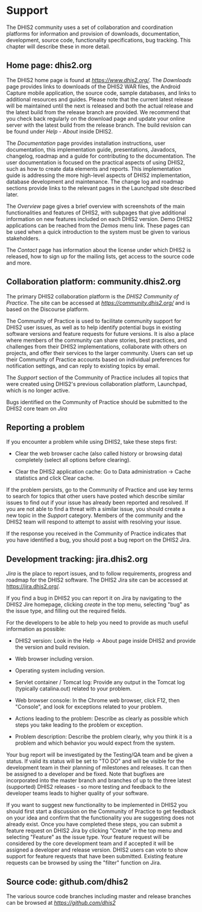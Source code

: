 # Support

The DHIS2 community uses a set of collaboration and coordination
platforms for information and provision of downloads, documentation,
development, source code, functionality specifications, bug tracking.
This chapter will describe these in more detail.

## Home page: dhis2.org

The DHIS2 home page is found at *https://www.dhis2.org/*. The *Downloads* page
provides links to downloads of the DHIS2 WAR files, the Android Capture mobile
application, the source code, sample databases, and links to additional resources 
and guides. Please note that the current latest release will be maintained until 
the next is released and both the actual release and the latest build from the
release branch are provided. We recommend that you check back regularly
on the download page and update your online server with the latest build
from the release branch. The build revision can be found under *Help* -
*About* inside DHIS2.

The *Documentation* page provides installation instructions, user
documentation, this implementation guide, presentations, Javadocs,
changelog, roadmap and a guide for contributing to the documentation.
The user documentation is focused on the practical aspects of using
DHIS2, such as how to create data elements and reports. This
implementation guide is addressing the more high-level aspects of DHIS2
implementation, database development and maintenance. The change log and
roadmap sections provide links to the relevant pages in the Launchpad
site described later.

The *Overview* page gives a brief overview with screenshots of the main 
functionalities and features of DHIS2, with subpages that give additional
information on new features included on each DHIS2 version. Demo DHIS2 
applications can be reached from the *Demos* menu link. These
pages can be used when a quick introduction to the system must be given
to various stakeholders.

The *Contact* page has information about the license under which DHIS2 is 
released, how to sign up for the mailing lists, get access to the source 
code and more.

## Collaboration platform: community.dhis2.org

The primary DHIS2 collaboration platform is the *DHIS2 Community of Practice*. The site can
be accessed at *https://community.dhis2.org/* and is based on the Discourse platform.

The Community of Practice is used to facilitate community support for DHIS2 user issues, as
well as to help identify potential bugs in existing software versions and feature requests
for future versions. It is also a place where members of the community can share stories,
best practices, and challenges from their DHIS2 implementations, collaborate with others
on projects, and offer their services to the larger community. Users can set up their Community
of Practice accounts based on individual preferences for notification settings, and can reply
to existing topics by email. 

The *Support* section of the Community of Practice includes all topics that were created using 
DHIS2's previous collaboration platform, Launchpad, which is no longer active.

Bugs identified on the Community of Practice should be submitted to the DHIS2 core team on *Jira*

## Reporting a problem

If you encounter a problem while using DHIS2, take these steps first:

  - Clear the web browser cache (also called history or browsing data)
    completely (select all options before clearing).

  - Clear the DHIS2 application cache: Go to Data administration -\>
    Cache statistics and click Clear cache.

If the problem persists, go to the Community of Practice and use key terms to search for 
topics that other users have posted which describe similar issues to find out if your issue 
has already been reported and resolved. If you are not able to find a threat with a similar 
issue, you should create a new topic in the *Support* category. Members of the community 
and the DHIS2 team will respond to attempt to assist with resolving your issue.

If the response you received in the Community of Practice indicates that you have identified 
a bug, you should post a bug report on the DHIS2 Jira.

## Development tracking: jira.dhis2.org

*Jira* is the place to report issues, and to follow requirements, progress and roadmap for 
the DHIS2 software. The DHIS2 Jira site can be accessed at https://jira.dhis2.org/.

If you find a bug in DHIS2 you can report it on Jira by navigating
to the DHIS2 Jire homepage, clicking *create* in the top menu, selecting "bug" as the 
issue type, and filling out the required fields.

For the developers to be able to help you need to provide as much useful
information as possible:

  - DHIS2 version: Look in the Help -\> About page inside DHIS2 and
    provide the version and build revision.

  - Web browser including version.

  - Operating system including version.

  - Servlet container / Tomcat log: Provide any output in the Tomcat log
    (typically catalina.out) related to your problem.

  - Web browser console: In the Chrome web browser, click F12, then
    "Console", and look for exceptions related to your problem.

  - Actions leading to the problem: Describe as clearly as possible
    which steps you take leading to the problem or exception.

  - Problem description: Describe the problem clearly, why you think it
    is a problem and which behavior you would expect from the system.

Your bug report will be investigated by the Testing/QA team and be given a status. 
If valid its status will be set to "TO DO" and will be visible for the development 
team in their planning of milestones and releases. It can then be assigned to a developer 
and be fixed. Note that bugfixes are incorporated into the master branch and branches 
of up to the three latest (supported) DHIS2 releases - so more testing and feedback to 
the developer teams leads to higher quality of your software.

If you want to suggest new functionality to be implemented in DHIS2 you
should first start a discussion on the Community of Practice to get feedback on your 
idea and confirm that the functionality you are suggesting does not already exist. 
Once you have completed these steps, you can submit a feature request on DHIS2 Jira 
by clicking "Create" in the top menu and selecting "Feature" as the issue type. 
Your feature request will be considered by the core development team and if accepted 
it will be assigned a developer and release version. DHIS2 users can vote to show 
support for feature requests that have been submitted. Existing feature requests 
can be browsed by using the "filter" function on Jira.


## Source code: github.com/dhis2
The various source code branches including master and release branches
can be browsed at *https://github.com/dhis2*
